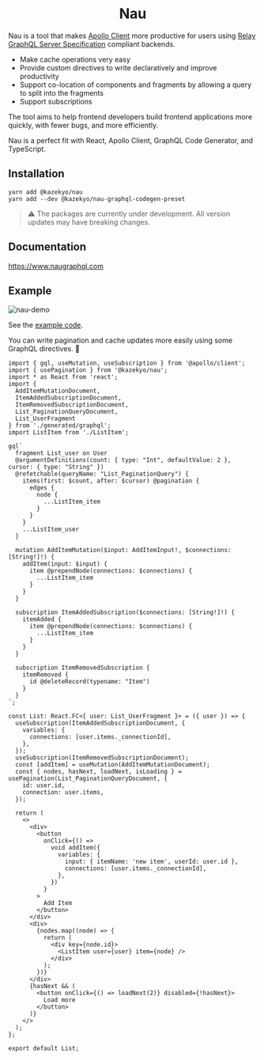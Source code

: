 
<h1 align="center">
Nau
</h1>

Nau is a tool that makes [Apollo Client](https://github.com/apollographql/apollo-client) more productive for users using [Relay GraphQL Server Specification](https://relay.dev/docs/guides/graphql-server-specification) compliant backends.

- Make cache operations very easy
- Provide custom directives to write declaratively and improve productivity
- Support co-location of components and fragments by allowing a query to split into the fragments
- Support subscriptions

The tool aims to help frontend developers build frontend applications more quickly, with fewer bugs, and more efficiently.

Nau is a perfect fit with React, Apollo Client, GraphQL Code Generator, and TypeScript.


## Installation
```
yarn add @kazekyo/nau
yarn add --dev @kazekyo/nau-graphql-codegen-preset
```

> ⚠️ The packages are currently under development. All version updates may have breaking changes.

## Documentation
https://www.naugraphql.com


## Example
![nau-demo](https://user-images.githubusercontent.com/456381/168417859-df6222b4-ae80-4dd1-a4ef-9117536bef14.gif)

See the [example code](https://github.com/kazekyo/nau/tree/main/examples/app).


You can write pagination and cache updates more easily using some GraphQL directives. :rocket:
```src/List.tsx
import { gql, useMutation, useSubscription } from '@apollo/client';
import { usePagination } from '@kazekyo/nau';
import * as React from 'react';
import {
  AddItemMutationDocument,
  ItemAddedSubscriptionDocument,
  ItemRemovedSubscriptionDocument,
  List_PaginationQueryDocument,
  List_UserFragment
} from './generated/graphql';
import ListItem from './ListItem';

gql`
  fragment List_user on User
  @argumentDefinitions(count: { type: "Int", defaultValue: 2 }, cursor: { type: "String" })
  @refetchable(queryName: "List_PaginationQuery") {
    items(first: $count, after: $cursor) @pagination {
      edges {
        node {
          ...ListItem_item
        }
      }
    }
    ...ListItem_user
  }

  mutation AddItemMutation($input: AddItemInput!, $connections: [String!]!) {
    addItem(input: $input) {
      item @prependNode(connections: $connections) {
        ...ListItem_item
      }
    }
  }

  subscription ItemAddedSubscription($connections: [String!]!) {
    itemAdded {
      item @prependNode(connections: $connections) {
        ...ListItem_item
      }
    }
  }

  subscription ItemRemovedSubscription {
    itemRemoved {
      id @deleteRecord(typename: "Item")
    }
  }
`;

const List: React.FC<{ user: List_UserFragment }> = ({ user }) => {
  useSubscription(ItemAddedSubscriptionDocument, {
    variables: {
      connections: [user.items._connectionId],
    },
  });
  useSubscription(ItemRemovedSubscriptionDocument);
  const [addItem] = useMutation(AddItemMutationDocument);
  const { nodes, hasNext, loadNext, isLoading } = usePagination(List_PaginationQueryDocument, {
    id: user.id,
    connection: user.items,
  });

  return (
    <>
      <div>
        <button
          onClick={() =>
            void addItem({
              variables: {
                input: { itemName: 'new item', userId: user.id },
                connections: [user.items._connectionId],
              },
            })
          }
        >
          Add Item
        </button>
      </div>
      <div>
        {nodes.map((node) => {
          return (
            <div key={node.id}>
              <ListItem user={user} item={node} />
            </div>
          );
        })}
      </div>
      {hasNext && (
        <button onClick={() => loadNext(2)} disabled={!hasNext}>
          Load more
        </button>
      )}
    </>
  );
};

export default List;

```

